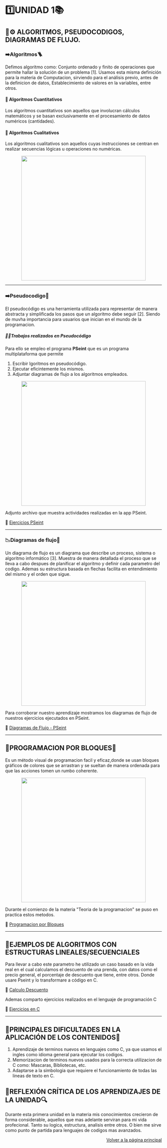 # 1️⃣UNIDAD 1📚
## 🧠⚙️ ALGORITMOS, PSEUDOCODIGOS, DIAGRAMAS DE FLUJO.

### ➡️Algoritmos🪜
Defimos algoritmo como: Conjunto ordenado y finito de operaciones que permite hallar la solución de un problema [1]. Usamos esta misma definición para la materia de Computacion, sirviendo para el análisis previo, antes de la definicion de datos, Establecimiento de valores en la variables, entre otros.

#### 🔢 Algoritmos Cuantitativos
Los algoritmos cuantitativos son aquellos que involucran cálculos matemáticos y se basan exclusivamente en el procesamiento de datos numéricos (cantidades).
#### 💬 Algoritmos Cualitativos
Los algoritmos cualitativos son aquellos cuyas instrucciones se centran en realizar secuencias lógicas u operaciones no numéricas.

<div align="center">
  <img src="https://www.titonet.com/wp-content/uploads/2021/10/Imagen-destacada-blog.2-30-1300x530.png" width="400">
</div>

---

### ➡️Pseudocodigo📜
El pseudocódigo es una herramienta utilizada para representar de manera abstracta y simplificada los pasos que un algoritmo debe seguir [2]. Siendo de muvha importancia para usuarios que inician en el mundo de la programacion.

##### 📁✅Trabajos realizados en Pseudocódigo
Para ello se empleo el programa **PSeint** que es un programa multiplataforma que permite
1) Escribir lgoritmos en pseudocódigo.
2) Ejecutar eficintemente los mismos.
3) Adjuntar diagramas de flujo a los algoritmos empleados.

<div align="center">
  <img src="https://i.ytimg.com/vi/2UvW_ziPRlM/hqdefault.jpg" width="400">
</div>

Adjunto archivo que muestra actividades realizadas en la app PSeint.

📌 [Ejercicios PSeint](https://drive.google.com/drive/folders/17QheQEfBIS9Ezvk9A3kTxGypchW17sva?usp=sharing)

---

### 📉Diagramas de flujo🧠

Un diagrama de flujo es un diagrama que describe un proceso, sistema o algoritmo informático [3]. Muestra de manera detallada el proceso que se lleva a cabo despues de planificar el algoritmo y definir cada parametro del codigo. Ademas su estructura basada en flechas facilita en entendimiento del mismo y el orden que sigue.

<div align="center">
  <img src="https://tecnologia-informatica.com/wp-content/uploads/2021/06/word-image-3.jpeg" width="400">
</div>

 Para corroborar nuestro aprendizaje mostramos los diagramas de flujo de nuestros ejercicios ejecutados en PSeint.

 📌 [Diagramas de Flujo - PSeint](https://drive.google.com/drive/folders/18dUN0Wn1Gr08Sr0UUEW3hDAabQzOM_PC?usp=sharing)

 ---
 ## 🧱PROGRAMACION POR BLOQUES🧩
Es un método visual de programacion facil y eficaz,donde se usan bloques gráficos de colores que se arrastran y se sueltan de manera ordenada para que las acciones tomen un rumbo coherente.

<div align="center">
  <img src="https://blogger.googleusercontent.com/img/b/R29vZ2xl/AVvXsEgZo0i1LhR4eLvFwxStv9bSmj69YEA_U8V3gWb3LaSt_RX1_Qu56pyArvpL6kIKN4Xqj5kFCtoiJsEcBL8fX1gIIMfxejbUx8ezJrh9RC2Uk49KGxf6Fg92Lm4Qc2c9_f6Ee1p0kJV5Fv8/s1600/bloques.png" width="400">
</div>

Durante el comienzo de la materia "Teoria de la programacion" se puso en practica estos metodos.

📌 [Programacion por Bloques](https://drive.google.com/drive/folders/1LI_jRRE-TeBmFX4k9kCq5gXB3iQAo-t-?usp=sharing)

---

## 🧮EJEMPLOS DE ALGORITMOS CON ESTRUCTURAS LINEALES/SECUENCIALES
Para llevar a cabo este parametro he utilizado un caso basado en la vida real en el cual calculamos el descuento de una prenda, con datos como el precio general, el porcentaje de descuento que tiene, entre otros. Donde usare Pseint y lo transformare a código en C.

📌 [Calculo Descuento](https://drive.google.com/drive/folders/15evrrCx_uRe3LYr671QAzcNhpFIH1PBP?usp=sharing)

Ademas comparto ejercicios realizados en el lenguaje de programación C

📌 [Ejercicios en C](https://drive.google.com/drive/folders/1Fpr3HlxHp85rScE3oWsy1oygDJMRh75y?usp=sharing)

---

## 🚧PRINCIPALES DIFICULTADES EN LA APLICACIÓN DE LOS CONTENIDOS🔑

1) Aprendizaje de terminos nuevos en lenguajes como C, ya que usamos el ingles como idioma general para ejecutar los codigos.
2) Memorizacion de terminos nuevos usados para la correcta utilizacion de C como: Mascaras, Bibliotecas, etc.
3) Adaptarse a la simbologia que requiere el funcionamiento de todas las lineas de texto en C.

## 🤔REFLEXIÓN CRÍTICA DE LOS APRENDIZAJES DE LA UNIDAD🔍

Durante esta primera unidad en la materia mis conocimientos crecieron de forma considerable, aquellos que mas adelante serviran para mi vida profecional. Tanto su logica, estructura, analisis entre otros. O bien me sirve como punto de partida para lenguajes de codigos mas avanzados.

<p align="right">
  <a href="index.md">Volver a la página principal</a>
</p>

